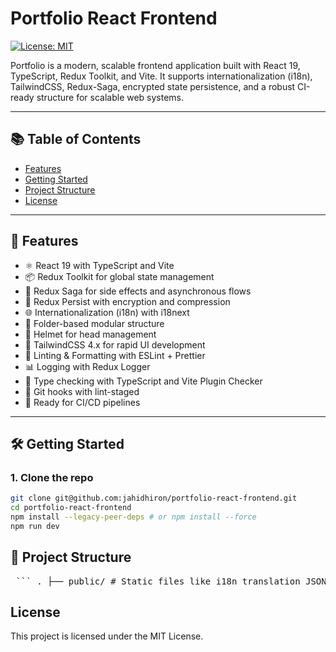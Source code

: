 # Portfolio React Frontend

[![License: MIT](https://img.shields.io/badge/License-MIT-yellow.svg)](https://opensource.org/licenses/MIT)

Portfolio is a modern, scalable frontend application built with React 19, TypeScript, Redux Toolkit, and Vite. It supports internationalization (i18n), TailwindCSS, Redux-Saga, encrypted state persistence, and a robust CI-ready structure for scalable web systems.

---

## 📚 Table of Contents

- [Features](#-features)
- [Getting Started](#️-getting-started)
- [Project Structure](#-project-structure)
- [License](#license)

---

## 🚀 Features

- ⚛️ React 19 with TypeScript and Vite
- 📦 Redux Toolkit for global state management
- 🧩 Redux Saga for side effects and asynchronous flows
- 🔐 Redux Persist with encryption and compression
- 🌐 Internationalization (i18n) with i18next
- 📂 Folder-based modular structure
- 🧠 Helmet for head management
- 💨 TailwindCSS 4.x for rapid UI development
- 🧼 Linting & Formatting with ESLint + Prettier
- 📊 Logging with Redux Logger
- 🧪 Type checking with TypeScript and Vite Plugin Checker
- 🚦 Git hooks with lint-staged
- 🔁 Ready for CI/CD pipelines

---

## 🛠️ Getting Started

### 1. Clone the repo

```bash
git clone git@github.com:jahidhiron/portfolio-react-frontend.git
cd portfolio-react-frontend
npm install --legacy-peer-deps # or npm install --force
npm run dev
```

## 📁 Project Structure

<pre> ``` . ├── public/ # Static files like i18n translation JSONs │ ├── en/ # English translations │ ├── bn/ # Bengali translations ├── src/ # Main application source code │ ├── assets/ # Static assets like images, icons, fonts │ ├── components/ # Reusable UI components │ │ ├── layout/ # Layout components │ │ │ ├── public/ # Layout for public (unauthenticated) pages │ │ │ ├── private/ # Layout for authenticated pages │ │ ├── helpers/ # Utility UI components and helpers │ ├── config/ # Configuration files │ │ ├── log/ # Custom logger configurations │ │ ├── env.ts # Environment variable helpers │ │ └── index.ts # Combined config exports │ ├── contexts/ # React context API for global state │ │ ├── interfaces/ # TypeScript interfaces for context │ │ ├── AuthContext.tsx # Authentication context provider │ │ └── index.ts # Context entry point │ ├── hooks/ # Custom React hooks │ ├── errors/ # Custom error handlers and boundary components │ ├── i18n/ # Internationalization (i18n) setup │ │ ├── config.ts # i18n configuration │ │ └── index.ts # i18n initialization │ ├── pages/ # Page-level components │ ├── routes/ # Application routes │ │ ├── index.tsx # Route configuration with router setup │ │ └── route-constant.ts # Centralized route paths │ ├── store/ # Redux store setup │ │ ├── actions/ # Redux actions │ │ ├── sagas/ # Redux-Saga side effects │ │ ├── services/ # API service functions │ │ ├── slices/ # Redux Toolkit slices │ │ └── index.ts # Root reducer and saga setup │ ├── types/ # Global TypeScript types │ ├── utils/ # General utility functions │ ├── App.tsx # App root component │ ├── index.css # Global styles │ ├── main.tsx # Entry point for React app │ └── vite-env.d.ts # Vite environment type declarations ├── .env.development # Development environment variables ├── .env.staging # Staging environment variables ├── .env.production # Production environment variables ├── .eslintignore # Ignore patterns for ESLint ├── .prettierignore # Ignore patterns for Prettier ├── .gitignore # Git ignore file ├── .prettierrc # Prettier configuration ├── eslint.config.js # ESLint configuration ├── index.html # HTML template for Vite ├── package.json # Project metadata and dependencies ├── tsconfig.app.json # TypeScript config for app files ├── tsconfig.json # Base TypeScript configuration ├── tsconfig.tsbuildinfo # TS build cache ├── vite.config.ts # Vite configuration └── README.md # Project documentation ``` </pre>


## License

This project is licensed under the MIT License.
